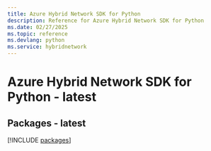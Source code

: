 ```yaml
---
title: Azure Hybrid Network SDK for Python
description: Reference for Azure Hybrid Network SDK for Python
ms.date: 02/27/2025
ms.topic: reference
ms.devlang: python
ms.service: hybridnetwork
---
```

# Azure Hybrid Network SDK for Python - latest
## Packages - latest
[!INCLUDE [packages](hybrid-network-index.md)]
